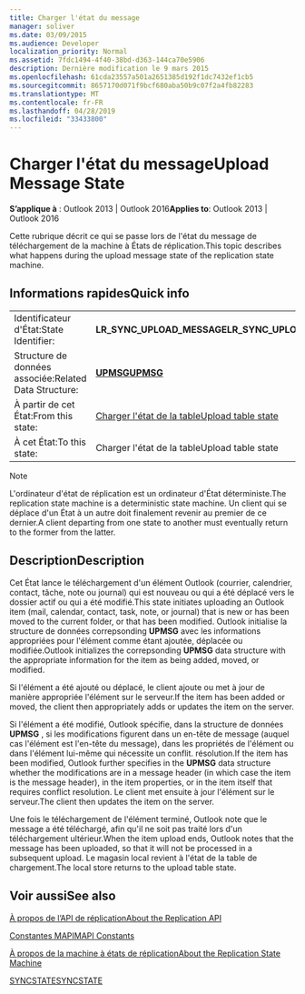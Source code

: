 ```yaml
---
title: Charger l'état du message
manager: soliver
ms.date: 03/09/2015
ms.audience: Developer
localization_priority: Normal
ms.assetid: 7fdc1494-4f40-38bd-d363-144ca70e5906
description: Dernière modification le 9 mars 2015
ms.openlocfilehash: 61cda23557a501a2651385d192f1dc7432ef1cb5
ms.sourcegitcommit: 8657170d071f9bcf680aba50b9c07f2a4fb82283
ms.translationtype: MT
ms.contentlocale: fr-FR
ms.lasthandoff: 04/28/2019
ms.locfileid: "33433800"
---
```

# <a name="upload-message-state"></a><span data-ttu-id="e7710-103">Charger l'état du message</span><span class="sxs-lookup"><span data-stu-id="e7710-103">Upload Message State</span></span>

  
  
<span data-ttu-id="e7710-104">**S’applique à** : Outlook 2013 | Outlook 2016</span><span class="sxs-lookup"><span data-stu-id="e7710-104">**Applies to**: Outlook 2013 | Outlook 2016</span></span> 
  
 <span data-ttu-id="e7710-105">Cette rubrique décrit ce qui se passe lors de l'état du message de téléchargement de la machine à États de réplication.</span><span class="sxs-lookup"><span data-stu-id="e7710-105">This topic describes what happens during the upload message state of the replication state machine.</span></span> 
  
## <a name="quick-info"></a><span data-ttu-id="e7710-106">Informations rapides</span><span class="sxs-lookup"><span data-stu-id="e7710-106">Quick info</span></span>

|||
|:-----|:-----|
|<span data-ttu-id="e7710-107">Identificateur d'État:</span><span class="sxs-lookup"><span data-stu-id="e7710-107">State Identifier:</span></span>  <br/> |<span data-ttu-id="e7710-108">**LR_SYNC_UPLOAD_MESSAGE**</span><span class="sxs-lookup"><span data-stu-id="e7710-108">**LR_SYNC_UPLOAD_MESSAGE**</span></span> <br/> |
|<span data-ttu-id="e7710-109">Structure de données associée:</span><span class="sxs-lookup"><span data-stu-id="e7710-109">Related Data Structure:</span></span>  <br/> |<span data-ttu-id="e7710-110">**[UPMSG](upmsg.md)**</span><span class="sxs-lookup"><span data-stu-id="e7710-110">**[UPMSG](upmsg.md)**</span></span> <br/> |
|<span data-ttu-id="e7710-111">À partir de cet État:</span><span class="sxs-lookup"><span data-stu-id="e7710-111">From this state:</span></span>  <br/> |[<span data-ttu-id="e7710-112">Charger l'état de la table</span><span class="sxs-lookup"><span data-stu-id="e7710-112">Upload table state</span></span>](upload-table-state.md) <br/> |
|<span data-ttu-id="e7710-113">À cet État:</span><span class="sxs-lookup"><span data-stu-id="e7710-113">To this state:</span></span>  <br/> |<span data-ttu-id="e7710-114">Charger l'état de la table</span><span class="sxs-lookup"><span data-stu-id="e7710-114">Upload table state</span></span>  <br/> |
   
> [!NOTE]
> <span data-ttu-id="e7710-115">L'ordinateur d'état de réplication est un ordinateur d'État déterministe.</span><span class="sxs-lookup"><span data-stu-id="e7710-115">The replication state machine is a deterministic state machine.</span></span> <span data-ttu-id="e7710-116">Un client qui se déplace d'un État à un autre doit finalement revenir au premier de ce dernier.</span><span class="sxs-lookup"><span data-stu-id="e7710-116">A client departing from one state to another must eventually return to the former from the latter.</span></span> 
  
## <a name="description"></a><span data-ttu-id="e7710-117">Description</span><span class="sxs-lookup"><span data-stu-id="e7710-117">Description</span></span>

<span data-ttu-id="e7710-118">Cet État lance le téléchargement d'un élément Outlook (courrier, calendrier, contact, tâche, note ou journal) qui est nouveau ou qui a été déplacé vers le dossier actif ou qui a été modifié.</span><span class="sxs-lookup"><span data-stu-id="e7710-118">This state initiates uploading an Outlook item (mail, calendar, contact, task, note, or journal) that is new or has been moved to the current folder, or that has been modified.</span></span> <span data-ttu-id="e7710-119">Outlook initialise la structure de données correpsonding **UPMSG** avec les informations appropriées pour l'élément comme étant ajoutée, déplacée ou modifiée.</span><span class="sxs-lookup"><span data-stu-id="e7710-119">Outlook initializes the correpsonding **UPMSG** data structure with the appropriate information for the item as being added, moved, or modified.</span></span> 
  
<span data-ttu-id="e7710-120">Si l'élément a été ajouté ou déplacé, le client ajoute ou met à jour de manière appropriée l'élément sur le serveur.</span><span class="sxs-lookup"><span data-stu-id="e7710-120">If the item has been added or moved, the client then appropriately adds or updates the item on the server.</span></span> 
  
<span data-ttu-id="e7710-121">Si l'élément a été modifié, Outlook spécifie, dans la structure de données **UPMSG** , si les modifications figurent dans un en-tête de message (auquel cas l'élément est l'en-tête du message), dans les propriétés de l'élément ou dans l'élément lui-même qui nécessite un conflit. résolution.</span><span class="sxs-lookup"><span data-stu-id="e7710-121">If the item has been modified, Outlook further specifies in the **UPMSG** data structure whether the modifications are in a message header (in which case the item is the message header), in the item properties, or in the item itself that requires conflict resolution.</span></span> <span data-ttu-id="e7710-122">Le client met ensuite à jour l'élément sur le serveur.</span><span class="sxs-lookup"><span data-stu-id="e7710-122">The client then updates the item on the server.</span></span> 
  
<span data-ttu-id="e7710-123">Une fois le téléchargement de l'élément terminé, Outlook note que le message a été téléchargé, afin qu'il ne soit pas traité lors d'un téléchargement ultérieur.</span><span class="sxs-lookup"><span data-stu-id="e7710-123">When the item upload ends, Outlook notes that the message has been uploaded, so that it will not be processed in a subsequent upload.</span></span> <span data-ttu-id="e7710-124">Le magasin local revient à l'état de la table de chargement.</span><span class="sxs-lookup"><span data-stu-id="e7710-124">The local store returns to the upload table state.</span></span>
  
## <a name="see-also"></a><span data-ttu-id="e7710-125">Voir aussi</span><span class="sxs-lookup"><span data-stu-id="e7710-125">See also</span></span>



[<span data-ttu-id="e7710-126">À propos de l’API de réplication</span><span class="sxs-lookup"><span data-stu-id="e7710-126">About the Replication API</span></span>](about-the-replication-api.md)
  
[<span data-ttu-id="e7710-127">Constantes MAPI</span><span class="sxs-lookup"><span data-stu-id="e7710-127">MAPI Constants</span></span>](mapi-constants.md)
  
[<span data-ttu-id="e7710-128">À propos de la machine à états de réplication</span><span class="sxs-lookup"><span data-stu-id="e7710-128">About the Replication State Machine</span></span>](about-the-replication-state-machine.md)
  
[<span data-ttu-id="e7710-129">SYNCSTATE</span><span class="sxs-lookup"><span data-stu-id="e7710-129">SYNCSTATE</span></span>](syncstate.md)

